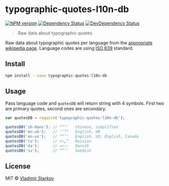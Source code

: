 # typographic-quotes-l10n-db

[![NPM version][npm-image]][npm-url]
[![Dependency Status][depstat-image]][depstat-url]
[![DevDependency Status][depstat-dev-image]][depstat-dev-url]

> Raw data about typographic quotes

Raw data about typographic quotes per language from the [appropriate wikipedia
page][wiki]. Language codes are using [ISO 639][iso] standard.

[wiki]: https://en.wikipedia.org/wiki/Quotation_mark#Summary_table_for_all_languages
[iso]: https://en.wikipedia.org/wiki/List_of_ISO_639-1_codes


## Install

```sh
npm install --save typographic-quotes-l10n-db
```


## Usage

Pass language code and `quotesDB` will return string with 4 symbols. First two
are primary quotes, second ones are secondary.

```js
var quotesDB = require('typographic-quotes-l10n-db');

quotesDB('zh-Hans'); // “”‘’   Chinese, simplified
quotesDB('en-uk');   // ‘’“”   English, UK
quotesDB('en-us');   // “”‘’   English, US; English, Canada
quotesDB('ru');      // «»„“   Russian
quotesDB('da');      // »«›‹   Danish
quotesDB('sv');      // ””’’   Swedish
```


## License

MIT © [Vladimir Starkov](https://iamstarkov.com/)

[npm-url]: https://npmjs.org/package/typographic-quotes-l10n-db
[npm-image]: http://img.shields.io/npm/v/typographic-quotes-l10n-db.svg

[depstat-url]: https://david-dm.org/iamstarkov/typographic-quotes-l10n-db
[depstat-image]: https://david-dm.org/iamstarkov/typographic-quotes-l10n-db.svg

[depstat-dev-url]: https://david-dm.org/iamstarkov/typographic-quotes-l10n-db
[depstat-dev-image]: https://david-dm.org/iamstarkov/typographic-quotes-l10n-db/dev-status.svg
